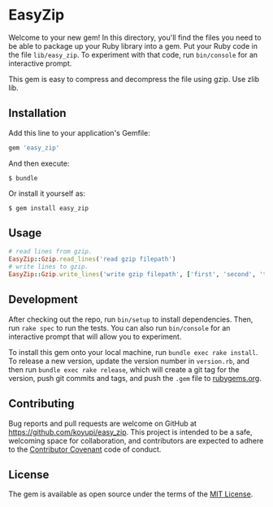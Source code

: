 # EasyZip

Welcome to your new gem! In this directory, you'll find the files you need to be able to package up your Ruby library into a gem. Put your Ruby code in the file `lib/easy_zip`. To experiment with that code, run `bin/console` for an interactive prompt.

This gem is easy to compress and decompress the file using gzip.
Use zlib lib.

## Installation

Add this line to your application's Gemfile:

```ruby
gem 'easy_zip'
```

And then execute:

    $ bundle

Or install it yourself as:

    $ gem install easy_zip

## Usage

```ruby
# read lines from gzip.
EasyZip::Gzip.read_lines('read gzip filepath')
# write lines to gzip.
EasyZip::Gzip.write_lines('write gzip filepath', ['first', 'second', 'third'])
```

## Development

After checking out the repo, run `bin/setup` to install dependencies. Then, run `rake spec` to run the tests. You can also run `bin/console` for an interactive prompt that will allow you to experiment.

To install this gem onto your local machine, run `bundle exec rake install`. To release a new version, update the version number in `version.rb`, and then run `bundle exec rake release`, which will create a git tag for the version, push git commits and tags, and push the `.gem` file to [rubygems.org](https://rubygems.org).

## Contributing

Bug reports and pull requests are welcome on GitHub at https://github.com/koyupi/easy_zip. This project is intended to be a safe, welcoming space for collaboration, and contributors are expected to adhere to the [Contributor Covenant](http://contributor-covenant.org) code of conduct.


## License

The gem is available as open source under the terms of the [MIT License](http://opensource.org/licenses/MIT).

